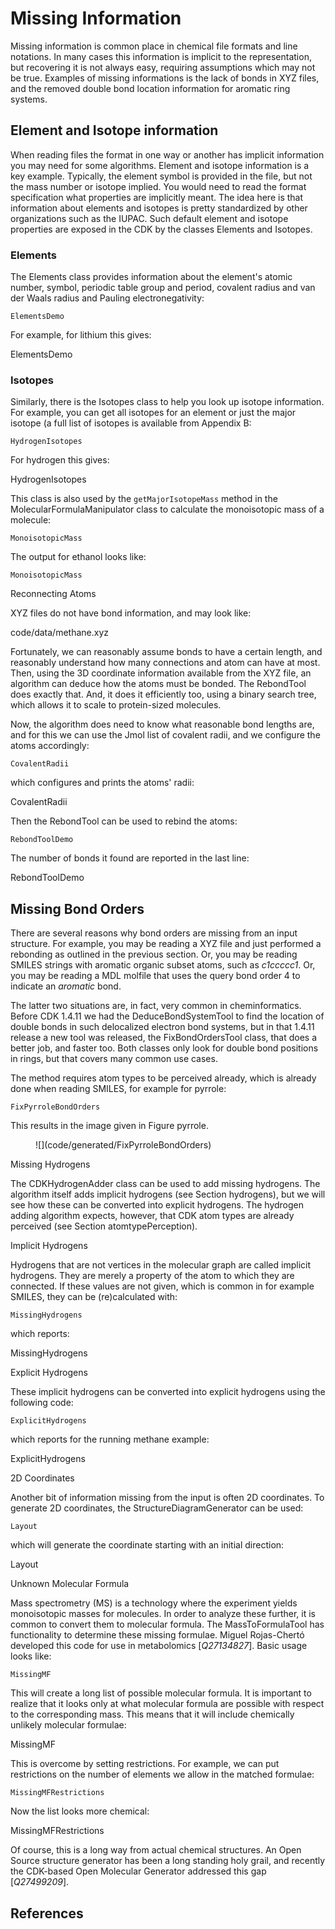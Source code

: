 # Missing Information

Missing information is common place in chemical file formats and line
notations. In many cases this information is implicit to the representation,
but recovering it is not always easy, requiring assumptions which may not be
true. Examples of missing informations is the lack of bonds in XYZ files, and
the removed double bond location information for aromatic ring systems.

## Element and Isotope information

When reading files the format in one way or another has implicit information you
may need for some algorithms. Element and isotope information is a key example.
Typically, the element symbol is provided in the file, but not the mass number
or isotope implied. You would need to read the format specification what properties
are implicitly meant. The idea here is that information about elements and
isotopes is pretty standardized by other organizations such as the IUPAC.
Such default element and isotope properties are exposed in the CDK by the
classes <class>Elements</class> and <class>Isotopes</class>.

### Elements

The <class type="topic">Elements</class> class provides information about the element's
<topic>atomic number</topic>, <topic>symbol</topic>, <topic>periodic table</topic> <topic>group</topic>
and <topic>period</topic>, <topic>covalent radius</topic>
and <topic>van der Waals radius</topic>
and Pauling <topic>electronegativity</topic>:

<code>ElementsDemo</code>

For example, for lithium this gives:

<out>ElementsDemo</out>

### Isotopes

Similarly, there is the <class type="topic">Isotopes</class> class to help you look up isotope
information. For example, you can get all isotopes for an element or just
the major isotope (a full list of isotopes is available from
Appendix B:

<code>HydrogenIsotopes</code>

For hydrogen this gives:

<out>HydrogenIsotopes</out>

This class is also used by the `getMajorIsotopeMass` method in the
<class type="topic">MolecularFormulaManipulator</class> class to calculate the
<topic>monoisotopic mass</topic> of a molecule:

<code>MonoisotopicMass</code>

The output for ethanol looks like:

<code>MonoisotopicMass</code>

<section level="##">Reconnecting Atoms</section>

XYZ files do not have bond information, and may look like:

<in>code/data/methane.xyz</in>

Fortunately, we can reasonably assume bonds to have a certain length, and
reasonably understand how many connections and atom can have at most. Then,
using the 3D coordinate information available from the XYZ file, an algorithm
can deduce how the atoms must be bonded. The <class type="topic">RebondTool</class> does exactly
that. And, it does it efficiently too, using a binary search tree, which allows
it to scale to protein-sized molecules.

Now, the algorithm does need to know what reasonable bond lengths are, and for
this we can use the Jmol list of <topic>covalent radii</topic>, and
we configure the atoms accordingly:

<code>CovalentRadii</code>

which configures and prints the atoms' radii:

<out>CovalentRadii</out>

Then the <class>RebondTool</class> can be used to rebind the atoms:

<code>RebondToolDemo</code>

The number of bonds it found are reported
in the last line:

<out>RebondToolDemo</out>

## Missing Bond Orders

There are several reasons why <topic>bond orders</topic> are missing from an input structure.
For example, you may be reading a XYZ file and just performed a rebonding as
outlined in the previous section. Or, you may be reading SMILES strings with
aromatic organic subset atoms, such as *c1ccccc1*. Or, you may be reading
a MDL molfile that uses the query bond order 4 to indicate an *aromatic*
bond.

The latter two situations are, in fact, very common in cheminformatics. Before
CDK 1.4.11 we had the <class>DeduceBondSystemTool</class> to find the location of double
bonds in such delocalized electron bond systems, but in that 1.4.11 release a
new tool was released, the <class>FixBondOrdersTool</class> class, that does a better job,
and faster too. Both classes only look for double bond positions in rings, but
that covers many common use cases.

The method requires atom types to be perceived already, which is already done
when reading SMILES, for example for pyrrole:

<code>FixPyrroleBondOrders</code>

This results in the image given in Figure <xref>pyrrole</xref>.

<figure label="pyrrole" caption="2D diagram of pyrrole.">
![](code/generated/FixPyrroleBondOrders)
</figure>

<section level="##" label="missinghydrogens">Missing Hydrogens</section>

The <class>CDKHydrogenAdder</class> class can be used to add
<topic>missing hydrogens</topic>. The algorithm itself adds implicit
hydrogens (see Section <xref>hydrogens</xref>), but we will see how these can be
converted into explicit hydrogens. 
The hydrogen adding algorithm expects, however, that CDK atom
types are already perceived (see Section <xref>atomtypePerception</xref>).

<section level="###" label="implicithydrogens">Implicit Hydrogens</section>

Hydrogens that are not vertices in the molecular graph are called
<topic>implicit hydrogens</topic>. They are merely a property of the atom to which
they are connected. If these values are not given, which is common in
for example SMILES, they can be (re)calculated with:

<code>MissingHydrogens</code>

which reports:

<out>MissingHydrogens</out>

<section level="###" label="explicithydrogens">Explicit Hydrogens</section>

These implicit hydrogens can be converted into <topic>explicit hydrogens</topic>
using the following code:

<code>ExplicitHydrogens</code>

which reports for the running methane example:

<out>ExplicitHydrogens</out>

<section level="##" label="layout">2D Coordinates</section>

Another bit of information missing from the input is often <topic>2D coordinates</topic>.
To generate 2D <topic>coordinates</topic>, the <class>StructureDiagramGenerator</class> can be
used:

<code>Layout</code>

which will generate the coordinate starting with an initial direction:

<out>Layout</out>

<section label="unknownmf" level="##">Unknown Molecular Formula</section>

Mass spectrometry (MS) is a technology where the experiment yields monoisotopic
masses for molecules. In order to analyze these further, it is common to convert
them to <topic>molecular formula</topic>. The <class>MassToFormulaTool</class> has functionality
to determine these missing formulae. Miguel Rojas-Chertó developed this code
for use in <topic>metabolomics</topic> [<cite>Q27134827</cite>]. Basic usage looks like:

<code>MissingMF</code>

This will create a long list of possible molecular formula. It is important to realize
that it looks only at what molecular formula are possible with respect to the
corresponding mass. This means that it will include chemically unlikely molecular
formulae:

<out>MissingMF</out>

This is overcome by setting restrictions. For example, we can put restrictions on the
number of elements we allow in the matched formulae:

<code>MissingMFRestrictions</code>

Now the list looks more chemical:

<out>MissingMFRestrictions</out>

Of course, this is a long way from actual chemical structures. An Open Source structure
generator has been a long standing holy grail, and recently the CDK-based Open Molecular
Generator addressed this gap [<cite>Q27499209</cite>].

## References

<references/>

